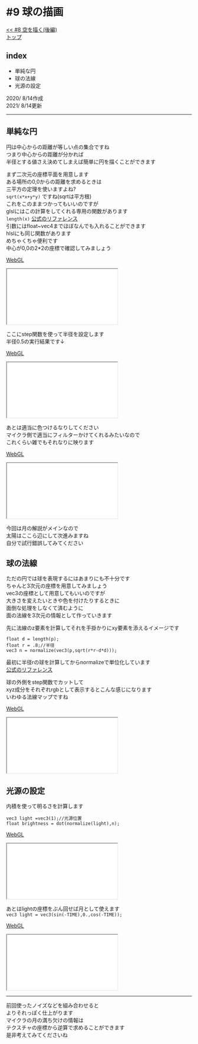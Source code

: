 # #9 球の描画
[<< #8 空を描く(後編)](?i=8)  
[トップ](?)  

## index
- 単純な円
- 球の法線
- 光源の設定

2020/ 8/14作成  
2021/ 8/14更新

---
## 単純な円
円は中心からの距離が等しい点の集合ですね  
つまり中心からの距離が分かれば  
半径とする値さえ決めてしまえば簡単に円を描くことができます  
  
まず二次元の座標平面を用意します  
ある場所の0,0からの距離を求めるときは  
三平方の定理を使いますよね?  
```sqrt(x*x+y*y)```
ですね(sqrtは平方根)  
これをこのままつかってもいいのですが  
glslにはこの計算をしてくれる専用の関数があります  
```length(x)```
[公式のリファレンス](https://www.khronos.org/registry/OpenGL-Refpages/gl4/html/length.xhtml)  
引数にはfloat~vec4までほぼなんでも入れることができます  
hlslにも同じ関数があります  
めちゃくちゃ便利です  
中心が0,0の2*2の座標で確認してみましょう  
  
[WebGL](/apps/webgl/index.html?vsh=VU_RDoIwDPyavpAIOCTIozgeMMYRNPJopiI0kY3gIOrXu4Ex8tLLXXvXlivV4rlTBRC3wrJqNPbFZaEhZfvkkLAdeBG4q07gTba11muuTDtn2ZYekzhPM7YZZ3revlCUYwTR0Hx1idfBiALIEkgIgZHBDc068OjfNvv5tmxf-xwH_Gg2B7LWxacQxJobOrDBXd5PqXygQil-OZOzrOkPENAP&fsh=ZY2xDsIwDES_xntIkEpHaEFiYGNHUZumltI4CqUSf89FFBhYfPLd8zll1_GdJZJWI_sxQYcgdiZzILV_RB4kT3-hVtfz5fhmFpufHD28xXUaklZfuMc2WUb5jnRNVbFJ1Z-OEpNpMYOLfh6BpcKZlfPhdsrWNxIkf1E82QKEGEhfeN1sfmdV-wI=&c_rot=1.57,1.57,0&c_os=0.0,0.0,3.0&model=1)  
<iframe class='gl' src='/apps/webgl/index.html?vsh=VU_RDoIwDPyavpAIOCTIozgeMMYRNPJopiI0kY3gIOrXu4Ex8tLLXXvXlivV4rlTBRC3wrJqNPbFZaEhZfvkkLAdeBG4q07gTba11muuTDtn2ZYekzhPM7YZZ3revlCUYwTR0Hx1idfBiALIEkgIgZHBDc068OjfNvv5tmxf-xwH_Gg2B7LWxacQxJobOrDBXd5PqXygQil-OZOzrOkPENAP&fsh=ZY2xDsIwDES_xntIkEpHaEFiYGNHUZumltI4CqUSf89FFBhYfPLd8zll1_GdJZJWI_sxQYcgdiZzILV_RB4kT3-hVtfz5fhmFpufHD28xXUaklZfuMc2WUb5jnRNVbFJ1Z-OEpNpMYOLfh6BpcKZlfPhdsrWNxIkf1E82QKEGEhfeN1sfmdV-wI=&fps=0.1&c_rot=1.57,1.57,0&c_os=0.0,0.0,3.0&model=1&stuff=none'></iframe>  
  
ここにstep関数を使って半径を設定します  
半径0.5の実行結果です↓  
  
[WebGL](/apps/webgl/index.html?vsh=VU_RDoIwDPyavpAIOCTIozgeMMYRNPJopiI0kY3gIOrXu4Ex8tLLXXvXlivV4rlTBRC3wrJqNPbFZaEhZfvkkLAdeBG4q07gTba11muuTDtn2ZYekzhPM7YZZ3revlCUYwTR0Hx1idfBiALIEkgIgZHBDc068OjfNvv5tmxf-xwH_Gg2B7LWxacQxJobOrDBXd5PqXygQil-OZOzrOkPENAP&fsh=ZY7BCsIwEES_Zq8SE6XtUdsKHrx5l9CmyUKahDQW_Hs3Wq3gZYedeTtsiKrDCb0DzgxqE0gH62UCcQR2uDscfBz_Qs6u50v7ZmYZH-g0ebPqOElYfI89baNEKi-BV1BkG1j16cgxiIamVU4nQ1jInFi4NZ-SoqRkmz3wuv9ltL2dotS1tz5-cXpkRziJIHnxvN6uZ0XzBA==&c_rot=1.57,1.57,0&c_os=0.0,0.0,3.0&model=1)  
<iframe class='gl' src='/apps/webgl/index.html?vsh=VU_RDoIwDPyavpAIOCTIozgeMMYRNPJopiI0kY3gIOrXu4Ex8tLLXXvXlivV4rlTBRC3wrJqNPbFZaEhZfvkkLAdeBG4q07gTba11muuTDtn2ZYekzhPM7YZZ3revlCUYwTR0Hx1idfBiALIEkgIgZHBDc068OjfNvv5tmxf-xwH_Gg2B7LWxacQxJobOrDBXd5PqXygQil-OZOzrOkPENAP&fsh=ZY7BCsIwEES_Zq8SE6XtUdsKHrx5l9CmyUKahDQW_Hs3Wq3gZYedeTtsiKrDCb0DzgxqE0gH62UCcQR2uDscfBz_Qs6u50v7ZmYZH-g0ebPqOElYfI89baNEKi-BV1BkG1j16cgxiIamVU4nQ1jInFi4NZ-SoqRkmz3wuv9ltL2dotS1tz5-cXpkRziJIHnxvN6uZ0XzBA==&fps=0.1&c_rot=1.57,1.57,0&c_os=0.0,0.0,3.0&model=1&stuff=none'></iframe>  
  
あとは適当に色つけるなりしてください  
マイクラ側で適当にフィルターかけてくれるみたいなので  
これくらい雑でもそれなりに映ります  
  
[WebGL](/apps/webgl/index.html?vsh=VU_RDoIwDPyavpAIOCTIozgeMMYRNPJopiI0kY3gIOrXu4Ex8tLLXXvXlivV4rlTBRC3wrJqNPbFZaEhZfvkkLAdeBG4q07gTba11muuTDtn2ZYekzhPM7YZZ3revlCUYwTR0Hx1idfBiALIEkgIgZHBDc068OjfNvv5tmxf-xwH_Gg2B7LWxacQxJobOrDBXd5PqXygQil-OZOzrOkPENAP&fsh=fY7NDoIwEISfphcTm9qiwFFBEw_evJsK2G5SKClI9O3dAhL_4mWnnZl-29oVGTRgK8KZBqVr1IuxsiViQ9j6WsHFuvIr5Oy4P2yHTifdHSqFXldkHKUefQs53koJCI8Ij0nobcLiJ8PHRKQ4TVGpVmOt9j0x9pAXYNhMtcGIUATKghKe0NiPHs-Tpl9VyhtO5tMFXYbzfBbQPo9_wPVfeOTHaoC_Yef5B06Z085JlVhj3SeyBP9SU6fO_pOTyldwVoBBmVw9Hp4rwvQB&c_rot=1.57,1.57,0&c_os=0.0,0.0,3.0&model=1)  
<iframe class='gl' src='/apps/webgl/index.html?vsh=VU_RDoIwDPyavpAIOCTIozgeMMYRNPJopiI0kY3gIOrXu4Ex8tLLXXvXlivV4rlTBRC3wrJqNPbFZaEhZfvkkLAdeBG4q07gTba11muuTDtn2ZYekzhPM7YZZ3revlCUYwTR0Hx1idfBiALIEkgIgZHBDc068OjfNvv5tmxf-xwH_Gg2B7LWxacQxJobOrDBXd5PqXygQil-OZOzrOkPENAP&fsh=fY7NDoIwEISfphcTm9qiwFFBEw_evJsK2G5SKClI9O3dAhL_4mWnnZl-29oVGTRgK8KZBqVr1IuxsiViQ9j6WsHFuvIr5Oy4P2yHTifdHSqFXldkHKUefQs53koJCI8Ij0nobcLiJ8PHRKQ4TVGpVmOt9j0x9pAXYNhMtcGIUATKghKe0NiPHs-Tpl9VyhtO5tMFXYbzfBbQPo9_wPVfeOTHaoC_Yef5B06Z085JlVhj3SeyBP9SU6fO_pOTyldwVoBBmVw9Hp4rwvQB&fps=0.1&c_rot=1.57,1.57,0&c_os=0.0,0.0,3.0&model=1&stuff=none'></iframe>  
  
今回は月の解説がメインなので  
太陽はここら辺にして次進みますね  
自分で試行錯誤してみてください

## 球の法線
ただの円では球を表現するにはあまりにも不十分です  
ちゃんと3次元の座標を用意してみましょう  
vec3の座標として用意してもいいのですが  
大きさを変えたいときや色を付けたりするときに  
面倒な処理をしなくて済むように  
面の法線を3次元の情報として作っていきます  
  
先に法線のz要素を計算してそれを手掛かりにxy要素を添えるイメージです  

```
float d = length(p);
float r = .8;//半径
vec3 n = normalize(vec3(p,sqrt(r*r-d*d)));
```

最初に半径rの球を計算してからnormalizeで単位化しています  
[公式のリファレンス](https://www.khronos.org/registry/OpenGL-Refpages/gl4/html/normalize.xhtml)  

球の外側をstep関数でカットして  
xyz成分をそれぞれrgbとして表示するとこんな感じになります  
いわゆる法線マップですね  
  
[WebGL](/apps/webgl/index.html?vsh=VU_RDoIwDPyavpAIOCTIozgeMMYRNPJopiI0kY3gIOrXu4Ex8tLLXXvXlivV4rlTBRC3wrJqNPbFZaEhZfvkkLAdeBG4q07gTba11muuTDtn2ZYekzhPM7YZZ3revlCUYwTR0Hx1idfBiALIEkgIgZHBDc068OjfNvv9tGxf-xwH_Gg2B7LWxacQxJobOrDBXd5PqXygQil-OZOzrOkPENAP&fsh=ZY5dC8IgFIZ_jTeLhmhj7rK2gi666z5kMyc4tbM1qF_fkbVFBeLB9-M5BlC16Y13hNHW6DbgvFovB8J3hG7vzlw9dH8mo-fjaT9lRgkP4zRqo6oZjvDWvWnw1UmDcEFYQfIoE1rMjGgTXuFtldNDi7EQc_wnB0suFYuJyzgqbvEcflRa81SImcxIK_sbIENAAusmaSJ-OjNH28sBpC699Z892N9gySVptkqzSBkUwgT2S_gC5NUL&c_rot=1.57,1.57,0&c_os=0.0,0.0,3.0&model=1)  
<iframe class='gl' src='/apps/webgl/index.html?vsh=VU_RDoIwDPyavpAIOCTIozgeMMYRNPJopiI0kY3gIOrXu4Ex8tLLXXvXlivV4rlTBRC3wrJqNPbFZaEhZfvkkLAdeBG4q07gTba11muuTDtn2ZYekzhPM7YZZ3revlCUYwTR0Hx1idfBiALIEkgIgZHBDc068OjfNvv9tGxf-xwH_Gg2B7LWxacQxJobOrDBXd5PqXygQil-OZOzrOkPENAP&fsh=ZY5dC8IgFIZ_jTeLhmhj7rK2gi666z5kMyc4tbM1qF_fkbVFBeLB9-M5BlC16Y13hNHW6DbgvFovB8J3hG7vzlw9dH8mo-fjaT9lRgkP4zRqo6oZjvDWvWnw1UmDcEFYQfIoE1rMjGgTXuFtldNDi7EQc_wnB0suFYuJyzgqbvEcflRa81SImcxIK_sbIENAAusmaSJ-OjNH28sBpC699Z892N9gySVptkqzSBkUwgT2S_gC5NUL&fps=0.1&c_rot=1.57,1.57,0&c_os=0.0,0.0,3.0&model=1&stuff=none'></iframe>  

## 光源の設定
内積を使って明るさを計算します  

```
vec3 light =vec3(1);//光源位置
float brightness = dot(normalize(light),n);
```
[WebGL](/apps/webgl/index.html?vsh=VU_RDoIwDPyavpAIOCTIozgeMMYRNPJopiI0kY3gIOrXu4Ex8tLLXXvXlivV4rlTBRC3wrJqNPbFZaEhZfvkkLAdeBG4q07gTba11muuTDtn2ZYekzhPM7YZZ3revlCUYwTR0Hx1idfBiALIEkgIgZHBDc068OjfNvv9tGxf-xwH_Gg2B7LWxacQxJobOrDBXd5PqXygQil-OZOzrOkPENAP&fsh=ZY_NDsIgEISfhksTDYJJ26O2mnjw5t2QllISCritTfTpXdIfa00ICzvDN4sHWehWO0sYrbWqPdbKONERfiT08LS6ctD8iYzeLtfT4OkFvLRV2OtlwbD4se90ibdGaIQnhKUkDm1C04kRZMJz3I20qqvR5oOPr3ww-7bJLGIYx46dNYuDCqPfEjGDGGhZ-wBkJBDBpozKgB_WimPwf93MGt_vlkZl7mcQKnPGwdK4_-aVLkQtBxmxmJjZKTtrO-mDG4_wM02cfwA=&c_rot=1.57,1.57,0&c_os=0.0,0.0,3.0&model=1)  
<iframe class='gl' src='/apps/webgl/index.html?vsh=VU_RDoIwDPyavpAIOCTIozgeMMYRNPJopiI0kY3gIOrXu4Ex8tLLXXvXlivV4rlTBRC3wrJqNPbFZaEhZfvkkLAdeBG4q07gTba11muuTDtn2ZYekzhPM7YZZ3revlCUYwTR0Hx1idfBiALIEkgIgZHBDc068OjfNvv9tGxf-xwH_Gg2B7LWxacQxJobOrDBXd5PqXygQil-OZOzrOkPENAP&fsh=ZY_NDsIgEISfhksTDYJJ26O2mnjw5t2QllISCritTfTpXdIfa00ICzvDN4sHWehWO0sYrbWqPdbKONERfiT08LS6ctD8iYzeLtfT4OkFvLRV2OtlwbD4se90ibdGaIQnhKUkDm1C04kRZMJz3I20qqvR5oOPr3ww-7bJLGIYx46dNYuDCqPfEjGDGGhZ-wBkJBDBpozKgB_WimPwf93MGt_vlkZl7mcQKnPGwdK4_-aVLkQtBxmxmJjZKTtrO-mDG4_wM02cfwA=&fps=0.1&c_rot=1.57,1.57,0&c_os=0.0,0.0,3.0&model=1&stuff=none'></iframe>  

あとはlightの座標をぶん回せば月として使えます  
```vec3 light = vec3(sin(-TIME),0.,cos(-TIME));```

[WebGL](/apps/webgl/index.html?vsh=VU_RDoIwDPyavpAIOCTIozgeMMYRNPJopiI0kY3gIOrXu4Ex8tLLXXvXlivV4rlTBRC3wrJqNPbFZaEhZfvkkLAdeBG4q07gTba11muuTDtn2ZYekzhPM7YZZ3revlCUYwTR0Hx1idfBiALIEkgIgZHBDc068OjfNvv9tGxf-xwH_Gg2B7LWxacQxJobOrDBXd5PqXygQil-OZOzrOkPENAP&fsh=ZY9RC4IwFIV_zV4EZWiQPZYV9NBb7zF0zsHc1p0J9eu7N83SQLZ5ztl3zzzIUgftLEt5o1Xjca-NEx3Ldoxv71bXDto_M-WX0_kwZHoBD20Var0sU9z8qDtd4V8rNMJzlm7YmmTGNx8G2Szb42qkVV2DMU-5bJGDKZfkk4nDMlTs5FksKox-SsQMJtGKcANk5BBBXEUV4YdvwTH4vm5ijffDu3r8fivdKniCS-nCTP2ylLkeQajCGQe_rNW3UuWozW_XcTLh7adeETrpKY1HmA1Z718=&c_rot=1.57,1.57,0&c_os=0.0,0.0,3.0&model=1)  
<iframe class='gl' src='/apps/webgl/index.html?vsh=VU_RDoIwDPyavpAIOCTIozgeMMYRNPJopiI0kY3gIOrXu4Ex8tLLXXvXlivV4rlTBRC3wrJqNPbFZaEhZfvkkLAdeBG4q07gTba11muuTDtn2ZYekzhPM7YZZ3revlCUYwTR0Hx1idfBiALIEkgIgZHBDc068OjfNvv9tGxf-xwH_Gg2B7LWxacQxJobOrDBXd5PqXygQil-OZOzrOkPENAP&fsh=ZY9RC4IwFIV_zV4EZWiQPZYV9NBb7zF0zsHc1p0J9eu7N83SQLZ5ztl3zzzIUgftLEt5o1Xjca-NEx3Ldoxv71bXDto_M-WX0_kwZHoBD20Var0sU9z8qDtd4V8rNMJzlm7YmmTGNx8G2Szb42qkVV2DMU-5bJGDKZfkk4nDMlTs5FksKox-SsQMJtGKcANk5BBBXEUV4YdvwTH4vm5ijffDu3r8fivdKniCS-nCTP2ylLkeQajCGQe_rNW3UuWozW_XcTLh7adeETrpKY1HmA1Z718=&fps=20&c_rot=1.57,1.57,0&c_os=0.0,0.0,3.0&model=1&stuff=none'></iframe>  

---
前回使ったノイズなどを組み合わせると  
よりそれっぽく仕上がります  
マイクラの月の満ち欠けの情報は  
テクスチャの座標から逆算で求めることができます  
是非考えてみてくださいね  
